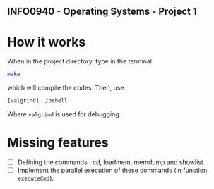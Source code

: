 ## INFO0940 - Operating Systems - Project 1

# How it works
When in the project directory, type in the terminal 
```bash
make
```
which will compile the codes. Then, use
```bash
[valgrind] ./oshell
```
Where `valgrind` is used for debugging. 

# Missing features
- [ ] Defining the commands : cd, loadmem, memdump and showlist.
- [ ] Implement the parallel execution of these commands (in function `executeCmd`).
